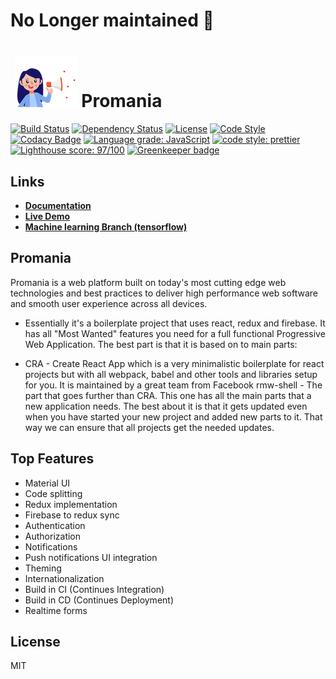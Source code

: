 # No Longer maintained 🤷
# ‌‌ [![LOGO][logo-image]][logo-url] Promania
[![Build Status][travis-image]][travis-url]
[![Dependency Status][daviddm-image]][daviddm-url]
[![License][license-image]][license-url]
[![Code Style][code-style-image]][code-style-url]
[![Codacy Badge](https://api.codacy.com/project/badge/Grade/5115548610974146bf53eb60819e3845)](https://app.codacy.com/app/Mosh-Media/promania-platform?utm_source=github.com&utm_medium=referral&utm_content=Mosh-Media/promania-platform&utm_campaign=Badge_Grade_Dashboard)
[![Language grade: JavaScript](https://img.shields.io/lgtm/grade/javascript/g/Mosh-Media/promania-platform.svg?logo=lgtm&logoWidth=18)](https://lgtm.com/projects/g/Mosh-Media/promania-platform/context:javascript)
[![code style: prettier](https://img.shields.io/badge/code_style-prettier-ff69b4.svg?style=flat-square)](https://github.com/prettier/prettier)
[![Lighthouse score: 97/100](https://lighthouse-badge.appspot.com/?score=97)](https://github.com/ebidel/lighthouse-badge) [![Greenkeeper badge](https://badges.greenkeeper.io/Mosh-Media/promania-platform.svg)](https://greenkeeper.io/)

## Links
*   **[Documentation](https://mosh-media.github.io/promania-platform/)**
*   **[Live Demo](http://app.mosh-media.com)**
*   **[Machine learning Branch (tensorflow)](https://github.com/Mosh-Media/promania-platform/tree/ml)**

## Promania 

Promania is a web platform built on today's most cutting edge web technologies and best practices to deliver high performance web software and smooth user experience across all devices. 

*   Essentially it's a boilerplate project that uses react, redux and firebase. It has all "Most Wanted" features you need for a full functional Progressive Web Application. The best part is that it is based on to main parts:

*   CRA - Create React App which is a very minimalistic boilerplate for react projects but with all webpack, babel and other tools and libraries setup for you. It is maintained by a great team from Facebook
rmw-shell - The part that goes further than CRA. This one has all the main parts that a new application needs. The best about it is that it gets updated even when you have started your new project and added new parts to it. That way we can ensure that all projects get the needed updates.

## Top Features

*   Material UI
*   Code splitting
*   Redux implementation
*   Firebase to redux sync
*   Authentication
*   Authorization
*   Notifications
*   Push notifications UI integration
*   Theming
*   Internationalization
*   Build in CI (Continues Integration)
*   Build in CD (Continues Deployment)
*   Realtime forms

## License

MIT

[logo-image]: https://raw.githubusercontent.com/Mosh-Media/promania-platform/master/docs/img/promania.png
[logo-url]: https://github.com/Mosh-Media/react-firebase/blob/master/README.md
[travis-image]: https://travis-ci.org/Mosh-Media/promania-platform.svg?branch=master
[travis-url]: https://travis-ci.org/Mosh-Media/promania-platform
[daviddm-image]: https://img.shields.io/david/Mosh-Media/react-firebase.svg?style=flat-square
[daviddm-url]: https://david-dm.org/Mosh-Media/react-firebase
[license-image]: https://img.shields.io/npm/l/express.svg
[license-url]: https://github.com/Mosh-Media/react-firebase/master/LICENSE
[code-style-image]: https://img.shields.io/badge/code%20style-standard-brightgreen.svg?style=flat-square
[code-style-url]: http://standardjs.com/

